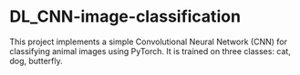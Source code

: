 # DL_CNN-image-classification
This project implements a simple Convolutional Neural Network (CNN) for classifying animal images using PyTorch. It is trained on three classes: cat, dog, butterfly.
